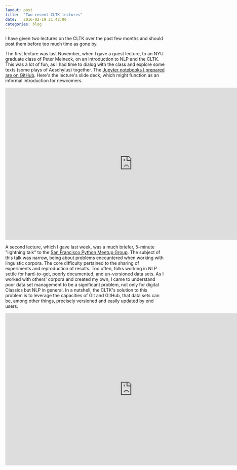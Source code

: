 ```yaml
---
layout: post
title:  "Two recent CLTK lectures"
date:   2016-02-19 21:42:00
categories: blog
---
```


I have given two lectures on the CLTK over the past few months and should post them before too much time as gone by.

The first lecture was last November, when I gave a guest lecture, to an NYU graduate class of Peter Meineck, on an introduction to NLP and the CLTK. This was a lot of fun, as I had time to dialog with the class and explore some texts (some plays of Aeschylus) together. The [Jupyter notebooks I prepared are on GitHub](https://github.com/kylepjohnson/ipython/tree/master/public_talks/2015_11_15_nyu). Here's the lecture's slide deck, which might function as an informal introduction for newcomers.

<iframe src="https://docs.google.com/presentation/d/1P9xXWD1zmq7PPXro8ssJyDESaeftblKI8ku42nZVomQ/embed?start=false&loop=false&delayms=3000" frameborder="0" width="802" height="480" allowfullscreen="true" mozallowfullscreen="true" webkitallowfullscreen="true"></iframe>

A second lecture, which I gave last week, was a much briefer, 5–minute "lightning talk" to the [San Francisco Python Meetup Group](http://www.meetup.com/sfpython/events/228213876/). The subject of this talk was narrow, being about problems encountered when working with linguistic corpora. The core difficulty pertained to the sharing of experiments and reproduction of results. Too often, folks working in NLP settle for hard–to–get, poorly documented, and un–versioned data sets. As I worked with others' corpora and created my own, I came to understand poor data set management to be a significant problem, not only for digital Classics but NLP in general. In a nutshell, the CLTK's solution to this problem is to leverage the capacities of Git and GitHub, that data sets can be, among other things, precisely versioned and easily updated by end users.

<iframe src="https://docs.google.com/presentation/d/1t8r_cyaIV0llv7OpEuPF0l-0ZYwwaRI-dX67qCikc0E/embed?start=false&loop=false&delayms=3000" frameborder="0" width="802" height="480" allowfullscreen="true" mozallowfullscreen="true" webkitallowfullscreen="true"></iframe>